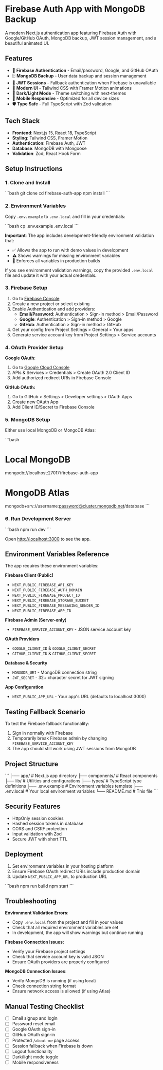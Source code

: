 # Firebase Auth App with MongoDB Backup

A modern Next.js authentication app featuring Firebase Auth with Google/GitHub OAuth, MongoDB backup, JWT session management, and a beautiful animated UI.

## Features

- 🔐 **Firebase Authentication** - Email/password, Google, and GitHub OAuth
- 🗄️ **MongoDB Backup** - User data backup and session management
- 🔑 **JWT Sessions** - Fallback authentication when Firebase is unavailable
- 🎨 **Modern UI** - Tailwind CSS with Framer Motion animations
- 🌙 **Dark/Light Mode** - Theme switching with next-themes
- 📱 **Mobile Responsive** - Optimized for all device sizes
- 🛡️ **Type Safe** - Full TypeScript with Zod validation

## Tech Stack

- **Frontend**: Next.js 15, React 18, TypeScript
- **Styling**: Tailwind CSS, Framer Motion
- **Authentication**: Firebase Auth, JWT
- **Database**: MongoDB with Mongoose
- **Validation**: Zod, React Hook Form

## Setup Instructions

### 1. Clone and Install

\`\`\`bash
git clone <repository-url>
cd firebase-auth-app
npm install
\`\`\`

### 2. Environment Variables

Copy `.env.example` to `.env.local` and fill in your credentials:

\`\`\`bash
cp .env.example .env.local
\`\`\`

**Important**: The app includes development-friendly environment validation that:
- ✅ Allows the app to run with demo values in development
- ⚠️ Shows warnings for missing environment variables
- 🚫 Enforces all variables in production builds

If you see environment validation warnings, copy the provided `.env.local` file and update it with your actual credentials.

### 3. Firebase Setup

1. Go to [Firebase Console](https://console.firebase.google.com/)
2. Create a new project or select existing
3. Enable Authentication and add providers:
   - **Email/Password**: Authentication > Sign-in method > Email/Password
   - **Google**: Authentication > Sign-in method > Google
   - **GitHub**: Authentication > Sign-in method > GitHub
4. Get your config from Project Settings > General > Your apps
5. Generate service account key from Project Settings > Service accounts

### 4. OAuth Provider Setup

**Google OAuth:**
1. Go to [Google Cloud Console](https://console.cloud.google.com/)
2. APIs & Services > Credentials > Create OAuth 2.0 Client ID
3. Add authorized redirect URIs in Firebase Console

**GitHub OAuth:**
1. Go to GitHub > Settings > Developer settings > OAuth Apps
2. Create new OAuth App
3. Add Client ID/Secret to Firebase Console

### 5. MongoDB Setup

Either use local MongoDB or MongoDB Atlas:

\`\`\`bash
# Local MongoDB
mongodb://localhost:27017/firebase-auth-app

# MongoDB Atlas
mongodb+srv://username:password@cluster.mongodb.net/database
\`\`\`

### 6. Run Development Server

\`\`\`bash
npm run dev
\`\`\`

Open [http://localhost:3000](http://localhost:3000) to see the app.

## Environment Variables Reference

The app requires these environment variables:

**Firebase Client (Public)**
- `NEXT_PUBLIC_FIREBASE_API_KEY`
- `NEXT_PUBLIC_FIREBASE_AUTH_DOMAIN`
- `NEXT_PUBLIC_FIREBASE_PROJECT_ID`
- `NEXT_PUBLIC_FIREBASE_STORAGE_BUCKET`
- `NEXT_PUBLIC_FIREBASE_MESSAGING_SENDER_ID`
- `NEXT_PUBLIC_FIREBASE_APP_ID`

**Firebase Admin (Server-only)**
- `FIREBASE_SERVICE_ACCOUNT_KEY` - JSON service account key

**OAuth Providers**
- `GOOGLE_CLIENT_ID` & `GOOGLE_CLIENT_SECRET`
- `GITHUB_CLIENT_ID` & `GITHUB_CLIENT_SECRET`

**Database & Security**
- `MONGODB_URI` - MongoDB connection string
- `JWT_SECRET` - 32+ character secret for JWT signing

**App Configuration**
- `NEXT_PUBLIC_APP_URL` - Your app's URL (defaults to localhost:3000)

## Testing Fallback Scenario

To test the Firebase fallback functionality:

1. Sign in normally with Firebase
2. Temporarily break Firebase admin by changing `FIREBASE_SERVICE_ACCOUNT_KEY`
3. The app should still work using JWT sessions from MongoDB

## Project Structure

\`\`\`
├── app/                    # Next.js app directory
├── components/            # React components
├── lib/                   # Utilities and configurations
├── types/                 # TypeScript type definitions
├── .env.example          # Environment variables template
├── .env.local            # Your local environment variables
└── README.md             # This file
\`\`\`

## Security Features

- HttpOnly session cookies
- Hashed session tokens in database
- CORS and CSRF protection
- Input validation with Zod
- Secure JWT with short TTL

## Deployment

1. Set environment variables in your hosting platform
2. Ensure Firebase OAuth redirect URIs include production domain
3. Update `NEXT_PUBLIC_APP_URL` to production URL

\`\`\`bash
npm run build
npm start
\`\`\`

## Troubleshooting

**Environment Validation Errors:**
- Copy `.env.local` from the project and fill in your values
- Check that all required environment variables are set
- In development, the app will show warnings but continue running

**Firebase Connection Issues:**
- Verify your Firebase project settings
- Check that service account key is valid JSON
- Ensure OAuth providers are properly configured

**MongoDB Connection Issues:**
- Verify MongoDB is running (if using local)
- Check connection string format
- Ensure network access is allowed (if using Atlas)

## Manual Testing Checklist

- [ ] Email signup and login
- [ ] Password reset email
- [ ] Google OAuth sign-in
- [ ] GitHub OAuth sign-in
- [ ] Protected `/about-me` page access
- [ ] Session fallback when Firebase is down
- [ ] Logout functionality
- [ ] Dark/light mode toggle
- [ ] Mobile responsiveness
